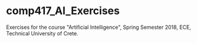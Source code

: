 # comp417_AI_Exercises
Exercises for the course "Artificial Intelligence", Spring Semester 2018, ECE, Technical University of Crete.
